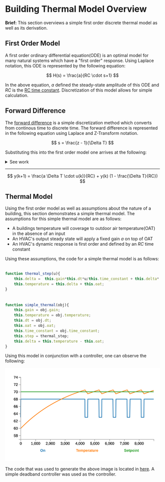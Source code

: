 # Building Thermal Model Overview

**Brief:** This section overviews a simple first order discrete thermal model as well as its derivation.

## First Order Model

A first order ordinary differential equation(ODE) is an optimal model for many natural systems which have a "first order" response. Using Laplace notation, this ODE is represented by the following equation:

$$
H(s) = \frac{a}{RC \cdot s+1} $$

In the above equation, $a$ defined the steady-state amplitude of this ODE and $RC$ is the [RC time constant](https://en.wikipedia.org/wiki/RC_time_constant). Discretization of this model allows for simple calculation.

## Forward Difference

The [forward difference](https://en.wikipedia.org/wiki/Finite_difference#Forward,_backward,_and_central_differences) is a simple discretization method which converts from continous time to discrete time. The forward difference is represented in the following equation using Laplace and Z-Transform notation.

$$
s = \frac{z - 1}{\Delta T}
$$

Substituting this into the first order model one arrives at the following: 


<details><summary>See work</summary>

$$
\frac{Y}{U} = \frac{a}{RC \cdot (\frac{z - 1}{\Delta T})+1} 
$$

$$
\frac{Y}{U} = \frac{a \Delta T}{RC(z - 1)+\Delta T} 
$$

$$
Y(RC(z - 1)+\Delta T) = a \Delta T U 
$$

$$
Y \cdot RC \cdot z = a \Delta T U + Y (RC - \Delta T)  
$$

</details>

---


$$
y(k+1) = \frac{a \Delta T \cdot u(k)}{RC} + y(k) (1 - \frac{\Delta T}{RC})  
$$

## Thermal Model

Using the first order model as well as assumptions about the nature of a building, this section demonstrates a simple thermal model. The assumptions for this simple thermal model are as follows: 

- A buildings temperature will coverage to outdoor air temperature(OAT) in the absence of an input
- An HVAC's output steady state will apply a fixed gain $a$ on top of OAT
- An HVAC's dynamic response is first order and defined by an $RC$ time constant  

Using these assumptions, the code for a simple thermal model is as follows:

```js

function thermal_step(u){
    this.delta =  this.gain*this.dt*u/this.time_constant + this.delta*(1 - this.dt/this.time_constant) ;
    this.temperature = this.delta + this.oat;
}


function simple_thermal(obj){
    this.gain = obj.gain;
    this.temperature = obj.temperature;
    this.dt = obj.dt;
    this.oat = obj.oat;
    this.time_constant = obj.time_constant;
    this.step = thermal_step;
    this.delta = this.temperature - this.oat;
}

```

Using this model in conjunction with a controller, one can observe the following: 


<p align='center'>

<img src='testThermal.svg'>

</p>

The code that was used to generate the above image is located in [here](https://github.com/NateZimmer/piStat/tree/master/test/). A simple deadband controller was used as the controller. 

